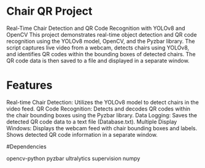 # Chair QR Project

Real-Time Chair Detection and QR Code Recognition with YOLOv8 and OpenCV
This project demonstrates real-time object detection and QR code recognition using the YOLOv8 model, OpenCV, and the Pyzbar library. The script captures live video from a webcam, detects chairs using YOLOv8, and identifies QR codes within the bounding boxes of detected chairs. The QR code data is then saved to a file and displayed in a separate window.

# Features
Real-time Chair Detection: Utilizes the YOLOv8 model to detect chairs in the video feed.
QR Code Recognition: Detects and decodes QR codes within the chair bounding boxes using the Pyzbar library.
Data Logging: Saves the detected QR code data to a text file (Database.txt).
Multiple Display Windows:
Displays the webcam feed with chair bounding boxes and labels.
Shows detected QR code information in a separate window.

#Dependencies

opencv-python
pyzbar
ultralytics
supervision
numpy
